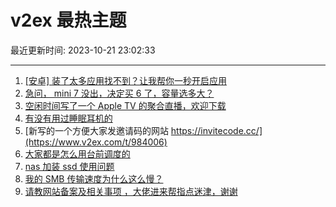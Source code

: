 # v2ex 最热主题

最近更新时间: 2023-10-21 23:02:33

--- 
1. [[安卓] 装了太多应用找不到？让我帮你一秒开启应用](https://www.v2ex.com/t/983972) 
2. [急问， mini 7 没出，决定买 6 了，容量选多大？](https://www.v2ex.com/t/983973) 
3. [空闲时间写了一个 Apple TV 的聚合直播，欢迎下载](https://www.v2ex.com/t/984001) 
4. [有没有用过睡眠耳机的](https://www.v2ex.com/t/983996) 
5. [新写的一个方便大家发邀请码的网站 https://invitecode.cc/](https://www.v2ex.com/t/984006) 
6. [大家都是怎么用台前调度的](https://www.v2ex.com/t/984025) 
7. [nas 加装 ssd 使用问题](https://www.v2ex.com/t/983977) 
8. [我的 SMB 传输速度为什么这么慢？](https://www.v2ex.com/t/983981) 
9. [请教网站备案及相关事项 ，大佬进来帮指点迷津，谢谢](https://www.v2ex.com/t/984039) 
